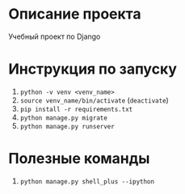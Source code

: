 # Описание проекта
Учебный проект по Django
# Инструкция по запуску
1. `python -v venv <venv_name>`
2. `source venv_name/bin/activate` (`deactivate`)
3. `pip install -r requirements.txt`
4. `python manage.py migrate`
5. `python manage.py runserver`

# Полезные команды
1. `python manage.py shell_plus --ipython`
